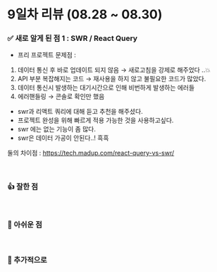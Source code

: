 # 9일차 리뷰 (08.28 ~ 08.30)

### ✅ 새로 알게 된 점 1 : SWR / React Query
* 프리 프로젝트 문제점 :
1. 데이터 통신 후 바로 업데이트 되지 않음 → 새로고침을 강제로 해주었다 ..💥
2. API 부분 복잡해지는 코드 → 재사용을 하지 않고 불필요한 코드가 많았다.
3. 데이터 통신시 발생하는 대기시간으로 인해 비번하게 발생하는 에러들 
4. 에러핸들링 → 콘솔로 확인만 했음 
* swr과 리액트 쿼리에 대해 듣고 추천을 해주셨다.
* 프로젝트 완성을 위해 빠르게 적용 가능한 것을 사용하고싶다.
* swr 에는 없는 기능이 좀 많다.
* swr은 데이터 가공이 안된다..! 흑흑

둘의 차이점 : https://tech.madup.com/react-query-vs-swr/

<br/>



### 👍 잘한 점

<br/>

### 🥲 아쉬운 점



<br/>

### 🚀 추가적으로


<br/>
<br/>



